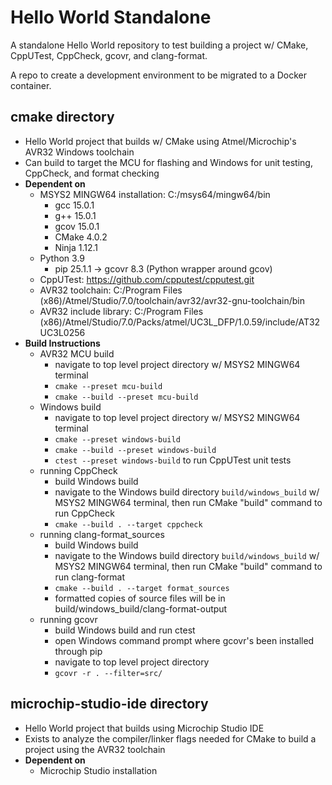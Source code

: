 # Hello World Standalone
A standalone Hello World repository to test building a project w/ CMake, CppUTest, CppCheck, gcovr, and clang-format.

A repo to create a development environment to be migrated to a Docker container.

## cmake directory
- Hello World project that builds w/ CMake using Atmel/Microchip's AVR32 Windows toolchain
- Can build to target the MCU for flashing and Windows for unit testing, CppCheck, and format checking
- **Dependent on**
  - MSYS2 MINGW64 installation: C:/msys64/mingw64/bin
    - gcc 15.0.1
    - g++ 15.0.1
    - gcov 15.0.1
    - CMake 4.0.2
    - Ninja 1.12.1
  - Python 3.9
    - pip 25.1.1 -> gcovr 8.3 (Python wrapper around gcov)
  - CppUTest: https://github.com/cpputest/cpputest.git
  - AVR32 toolchain: C:/Program Files (x86)/Atmel/Studio/7.0/toolchain/avr32/avr32-gnu-toolchain/bin
  - AVR32 include library: C:/Program Files (x86)/Atmel/Studio/7.0/Packs/atmel/UC3L_DFP/1.0.59/include/AT32UC3L0256
- **Build Instructions**
  - AVR32 MCU build
    - navigate to top level project directory w/ MSYS2 MINGW64 terminal
    - `cmake --preset mcu-build`
    - `cmake --build --preset mcu-build`
  - Windows build
    - navigate to top level project directory w/ MSYS2 MINGW64 terminal
    - `cmake --preset windows-build`
    - `cmake --build --preset windows-build`
    - `ctest --preset windows-build` to run CppUTest unit tests
  - running CppCheck
    - build Windows build
    - navigate to the Windows build directory `build/windows_build` w/ MSYS2 MINGW64 terminal, then run CMake "build" command to run CppCheck
    - `cmake --build . --target cppcheck`
  - running clang-format_sources
    - build Windows build
    - navigate to the Windows build directory `build/windows_build` w/ MSYS2 MINGW64 terminal, then run CMake "build" command to run clang-format
    - `cmake --build . --target format_sources`
    - formatted copies of source files will be in build/windows_build/clang-format-output
  - running gcovr
    - build Windows build and run ctest
    - open Windows command prompt where gcovr's been installed through pip
    - navigate to top level project directory
    - `gcovr -r . --filter=src/`

## microchip-studio-ide directory
- Hello World project that builds using Microchip Studio IDE
- Exists to analyze the compiler/linker flags needed for CMake to build a project using the AVR32 toolchain
- **Dependent on**
  - Microchip Studio installation